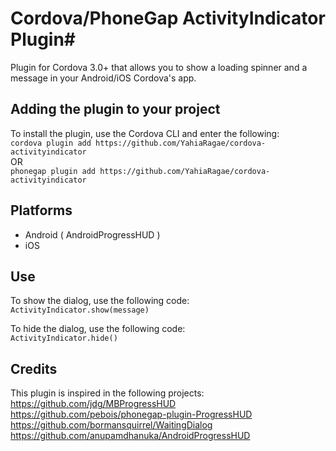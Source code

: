 # Cordova/PhoneGap ActivityIndicator Plugin#
Plugin for Cordova 3.0+ that allows you to show a loading spinner and a message in your Android/iOS Cordova's app.

## Adding the plugin to your project ##
To install the plugin, use the Cordova CLI and enter the following:<br />
`cordova plugin add https://github.com/YahiaRagae/cordova-activityindicator`<br />
OR <br />
`phonegap plugin add https://github.com/YahiaRagae/cordova-activityindicator`<br />

## Platforms ##
- Android ( AndroidProgressHUD )
- iOS

## Use ##
To show the dialog, use the following code:<br />
`ActivityIndicator.show(message)`


To hide the dialog, use the following code:<br />
`ActivityIndicator.hide()`

## Credits ##
This plugin is inspired in the following projects:<br />
https://github.com/jdg/MBProgressHUD<br />
https://github.com/pebois/phonegap-plugin-ProgressHUD<br />
https://github.com/bormansquirrel/WaitingDialog<br />
https://github.com/anupamdhanuka/AndroidProgressHUD
